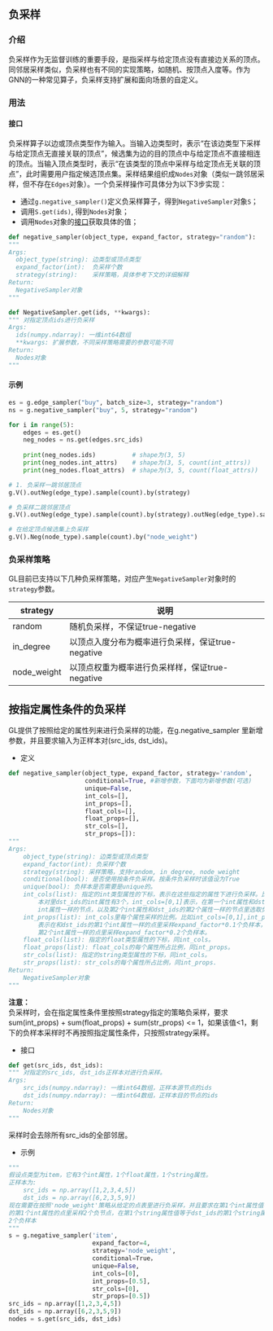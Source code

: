 ## 负采样

<a name="znmkl"></a>
### 介绍
负采样作为无监督训练的重要手段，是指采样与给定顶点没有直接边关系的顶点。同邻居采样类似，负采样也有不同的实现策略，如随机、按顶点入度等。作为GNN的一种常见算子，负采样支持扩展和面向场景的自定义。<br />

<a name="6WYEX"></a>
### 用法
<a name="keU3J"></a>
#### 接口
负采样算子以边或顶点类型作为输入。当输入边类型时，表示“在该边类型下采样与给定顶点无直接关联的顶点”，候选集为边的目的顶点中与给定顶点不直接相连的顶点。当输入顶点类型时，表示“在该类型的顶点中采样与给定顶点无关联的顶点”，此时需要用户指定候选顶点集。采样结果组织成`Nodes`对象（类似一跳邻居采样，但不存在`Edges`对象）。一个负采样操作可具体分为以下3步实现：

- 通过`g.negative_sampler()`定义负采样算子，得到`NegativeSampler`对象`S`；
- 调用`S.get(ids)`, 得到`Nodes`对象；
- 调用`Nodes`对象的[接口](../graph_operator/graph_query.md#数据查询)获取具体的值；



```python
def negative_sampler(object_type, expand_factor, strategy="random"):
"""
Args:
  object_type(string): 边类型或顶点类型
  expand_factor(int):  负采样个数
  strategy(string):    采样策略，具体参考下文的详细解释
Return:
  NegativeSampler对象
"""
```

```python
def NegativeSampler.get(ids, **kwargs):
""" 对指定顶点ids进行负采样
Args:
  ids(numpy.ndarray): 一维int64数组
  **kwargs: 扩展参数，不同采样策略需要的参数可能不同
Return:
  Nodes对象
"""
```


<a name="B3CYq"></a>
#### 示例

```python
es = g.edge_sampler("buy", batch_size=3, strategy="random")
ns = g.negative_sampler("buy", 5, strategy="random")

for i in range(5):
    edges = es.get()
    neg_nodes = ns.get(edges.src_ids)
    
    print(neg_nodes.ids)          # shape为(3, 5)
    print(neg_nodes.int_attrs)    # shape为(3, 5, count(int_attrs))
    print(neg_nodes.float_attrs)  # shape为(3, 5, count(float_attrs))
```

```python
# 1. 负采样一跳邻居顶点
g.V().outNeg(edge_type).sample(count).by(strategy)

# 负采样二跳邻居顶点
g.V().outNeg(edge_type).sample(count).by(strategy).outNeg(edge_type).sample(count).by(strategy)

# 在给定顶点候选集上负采样
g.V().Neg(node_type).sample(count).by("node_weight")
```


<a name="ePTLM"></a>
### 负采样策略
GL目前已支持以下几种负采样策略，对应产生`NegativeSampler`对象时的`strategy`参数。

| **strategy** | **说明** |
| --- | --- |
| random | 随机负采样，不保证true-negative |
| in_degree | 以顶点入度分布为概率进行负采样，保证true-negative |
| node_weight | 以顶点权重为概率进行负采样样，保证true-negative |

## 按指定属性条件的负采样

GL提供了按照给定的属性列来进行负采样的功能，在g.negative_sampler 里新增参数，并且要求输入为正样本对(src_ids, dst_ids)。<br />

- 定义<br />

```python
def negative_sampler(object_type, expand_factor, strategy='random', 
                     conditional=True, #新增参数，下面均为新增参数(可选)
                     unique=False,
                     int_cols=[],
                     int_props=[],
                     float_cols=[],
                     float_props=[],
                     str_cols=[],
                     str_props=[]):
"""
Args:
    object_type(string): 边类型或顶点类型
    expand_factor(int): 负采样个数
    strategy(string): 采样策略，支持random, in_degree, node_weight
    conditional(bool): 是否使用按条件负采样。按条件负采样时该值设为True
    unique(bool): 负样本是否需要是unique的。
    int_cols(list): 指定的int类型属性的下标，表示在这些指定的属性下进行负采样。比如输入的正样
        本对里dst_ids的int属性有3个，int_cols=[0,1]表示，在第一个int属性和dst_ids的第1个
        int属性一样的节点，以及第2个int属性和dst_ids的第2个属性一样的节点里选取负样本。
    int_props(list): int_cols里每个属性采样的比例。比如int_cols=[0,1],int_props=[0.1,0.2],
        表示在和dst_ids的第1个int属性一样的点里采样expand_factor*0.1个负样本，在和dst_ids的
        第2个int属性一样的点里采样expand_factor*0.2个负样本。
    float_cols(list): 指定的float类型属性的下标，同int_cols。
    float_props(list): float_cols的每个属性所占比例，同int_props。
    str_cols(list): 指定的string类型属性的下标，同int_cols。
    str_props(list): str_cols的每个属性所占比例，同int_props.
Return:
    NegativeSampler对象
"""
```

**注意：**<br />
负采样时，会在指定属性条件里按照strategy指定的策略负采样，要求sum(int_props) + sum(float_props) + sum(str_props) <= 1，如果该值<1，剩下的负样本采样时不再按照指定属性条件，只按照strategy采样。

- 接口<br />

```python
def get(src_ids, dst_ids):
""" 对指定的src_ids, dst_ids正样本对进行负采样。
Args:
    src_ids(numpy.ndarray): 一维int64数组，正样本源节点的ids
    dst_ids(numpy.ndarray): 一维int64数组，正样本目的节点的ids
Return:
    Nodes对象
"""
```

采样时会去除所有src_ids的全部邻居。<br />

- 示例<br />

```python
"""
假设点类型为item，它有3个int属性，1个float属性，1个string属性。
正样本为:
    src_ids = np.array([1,2,3,4,5])
    dst_ids = np.array([6,2,3,5,9])
现在需要在按照'node_weight'策略从给定的点表里进行负采样，并且要求在第1个int属性值等于dst_ids
的第1个int属性的点里采样2个负节点，在第1个string属性值等于dst_ids的第1个string属性值的点里采样
2个负样本
"""
s = g.negative_sampler('item',
                       expand_factor=4,
                       strategy='node_weight',
                       conditional=True，
                       unique=False,
                       int_cols=[0],
                       int_props=[0.5],
                       str_cols=[0],
                       str_props=[0.5])
src_ids = np.array([1,2,3,4,5])
dst_ids = np.array([6,2,3,5,9])
nodes = s.get(src_ids, dst_ids)
```
